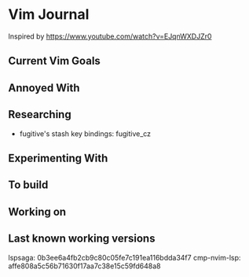 Vim Journal
===

Inspired by https://www.youtube.com/watch?v=EJqnWXDJZr0


Current Vim Goals
---

Annoyed With
---


Researching
---

 - fugitive's stash key bindings: fugitive_cz


Experimenting With
---

To build
---

Working on
---

Last known working versions
---

lspsaga:      0b3ee6a4fb2cb9c80c05fe7c191ea116bdda34f7
cmp-nvim-lsp: affe808a5c56b71630f17aa7c38e15c59fd648a8
